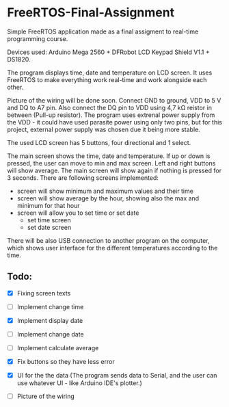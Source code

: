 ﻿# FreeRTOS-Final-Assignment

Simple FreeRTOS application made as a final assigment to real-time programming course.

Devices used: Arduino Mega 2560 + DFRobot LCD Keypad Shield V1.1 + DS1820.

The program displays time, date and temperature on LCD screen.
It uses FreeRTOS to make everything work real-time and work alongside each other.

Picture of the wiring will be done soon.
Connect GND to ground, VDD to 5 V and DQ to A7 pin. Also connect the DQ pin to VDD using 4,7 kΩ reistor in between (Pull-up resistor). The program uses extrenal power supply from the VDD - it could have used parasite power using only two pins, but for this project, external power supply was chosen due it being more stable.

The used LCD screen has 5 buttons, four directional and 1 select. 

The main screen shows the time, date and temperature.
If up or down is pressed, the user can move to min and max screen. Left and right buttons will show average. The main screen will show again if nothing is pressed for 3 seconds.
There are following screens implemented:
 - screen will show minimum and maximum values and their time
 - screen will show average by the hour, showing also the max and minimum for that hour
 - screen will allow you to set time or set date
	- set time screen
	- set date screen
	
There will be also USB connection to another program on the computer, which shows user interface for the different temperatures according to the time.

## Todo:
- [x] Fixing screen texts
- [ ] Implement change time
- [x] Implement display date
- [ ] Implement change date
- [ ] Implement calculate average
- [x] Fix buttons so they have less error

- [x] UI for the the data (The program sends data to Serial, and the user can use whatever UI - like Arduino IDE's plotter.)
- [ ] Picture of the wiring
